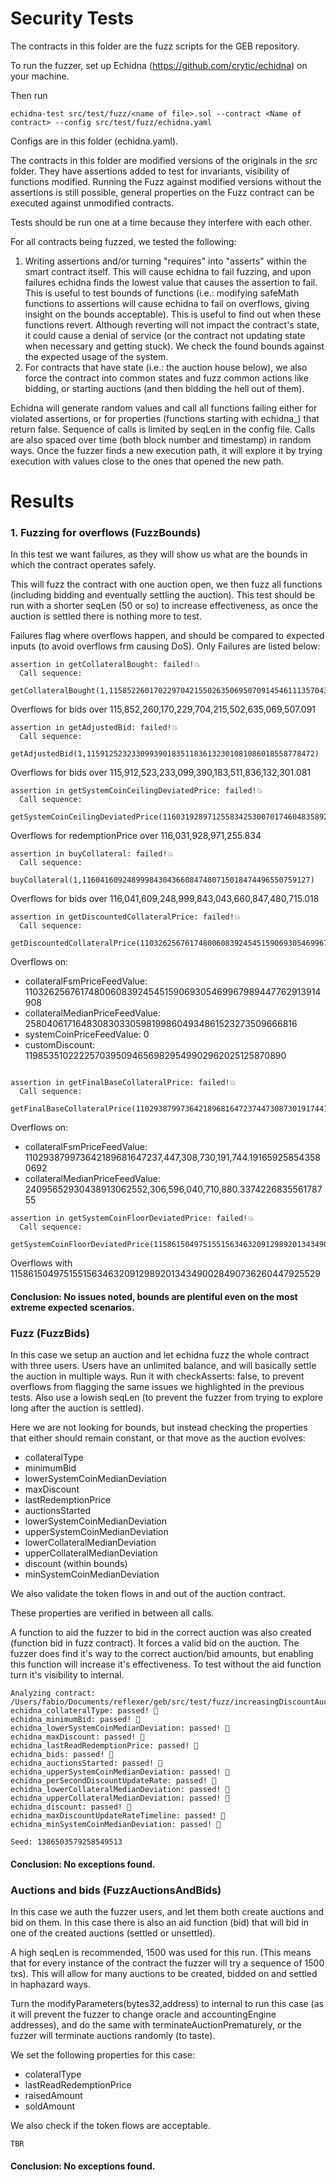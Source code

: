 # Security Tests

The contracts in this folder are the fuzz scripts for the GEB repository.

To run the fuzzer, set up Echidna (https://github.com/crytic/echidna) on your machine.

Then run
```
echidna-test src/test/fuzz/<name of file>.sol --contract <Name of contract> --config src/test/fuzz/echidna.yaml
```

Configs are in this folder (echidna.yaml). 

The contracts in this folder are modified versions of the originals in the _src_ folder. They have assertions added to test for invariants, visibility of functions modified. Running the Fuzz against modified versions without the assertions is still possible, general properties on the Fuzz contract can be executed against unmodified contracts.

Tests should be run one at a time because they interfere with each other.

For all contracts being fuzzed, we tested the following:

1. Writing assertions and/or turning "requires" into "asserts" within the smart contract itself. This will cause echidna to fail fuzzing, and upon failures echidna finds the lowest value that causes the assertion to fail. This is useful to test bounds of functions (i.e.: modifying safeMath functions to assertions will cause echidna to fail on overflows, giving insight on the bounds acceptable). This is useful to find out when these functions revert. Although reverting will not impact the contract's state, it could cause a denial of service (or the contract not updating state when necessary and getting stuck). We check the found bounds against the expected usage of the system.
2. For contracts that have state (i.e.: the auction house below), we also force the contract into common states and fuzz common actions like bidding, or starting auctions (and then bidding the hell out of them).

Echidna will generate random values and call all functions failing either for violated assertions, or for properties (functions starting with echidna_) that return false. Sequence of calls is limited by seqLen in the config file. Calls are also spaced over time (both block number and timestamp) in random ways. Once the fuzzer finds a new execution path, it will explore it by trying execution with values close to the ones that opened the new path.

# Results

### 1. Fuzzing for overflows (FuzzBounds)

In this test we want failures, as they will show us what are the bounds in which the contract operates safely.

This will fuzz the contract with one auction open, we then fuzz all functions (including bidding and eventually settling the auction). This test should be run with a shorter seqLen (50 or so) to increase effectiveness, as once the auction is settled there is nothing more to test.

Failures flag where overflows happen, and should be compared to expected inputs (to avoid overflows frm causing DoS). Only Failures are listed below:

```
assertion in getCollateralBought: failed!💥  
  Call sequence:
    getCollateralBought(1,115852260170229704215502635069507091454611135704393)
```
Overflows for bids over 115,852,260,170,229,704,215,502,635,069,507.091

```
assertion in getAdjustedBid: failed!💥  
  Call sequence:
    getAdjustedBid(1,115912523233099390183511836132301081086018558778472)
```
Overflows for bids over 115,912,523,233,099,390,183,511,836,132,301.081
```
assertion in getSystemCoinCeilingDeviatedPrice: failed!💥  
  Call sequence:
    getSystemCoinCeilingDeviatedPrice(116031928971255834253007017460483589268099940875272393200583)
```
Overflows for redemptionPrice over 116,031,928,971,255.834
```
assertion in buyCollateral: failed!💥  
  Call sequence:
    buyCollateral(1,116041609248999843043660847480715018474496550759127)
```
Overflows for bids over 116,041,609,248,999,843,043,660,847,480,715.018
```
assertion in getDiscountedCollateralPrice: failed!💥  
  Call sequence:
    getDiscountedCollateralPrice(110326256761748006083924545159069305469967989447762913914908,2580406171648308303305981998604934861523273509666816,0,11985351022225703950946569829549902962025125870890)

```
Overflows on:
- collateralFsmPriceFeedValue: 110326256761748006083924545159069305469967989447762913914908
- collateralMedianPriceFeedValue: 2580406171648308303305981998604934861523273509666816
- systemCoinPriceFeedValue: 0
- customDiscount: 11985351022225703950946569829549902962025125870890
```

assertion in getFinalBaseCollateralPrice: failed!💥  
  Call sequence:
    getFinalBaseCollateralPrice(110293879973642189681647237447308730191744191659258543580692,24095652930438913062552306596040710880337422683556178755)
```
Overflows on:
- collateralFsmPriceFeedValue: 110293879973642189681647237,447,308,730,191,744.191659258543580692
- collateralMedianPriceFeedValue: 24095652930438913062552,306,596,040,710,880.337422683556178755
```
assertion in getSystemCoinFloorDeviatedPrice: failed!💥  
  Call sequence:
    getSystemCoinFloorDeviatedPrice(115861504975155156346320912989201343490028490736260447925529)
```
Overflows with 115861504975155156346320912989201343490028490736260447925529

#### Conclusion: No issues noted, bounds are plentiful even on the most extreme expected scenarios.


### Fuzz (FuzzBids)

In this case we setup an auction and let echidna fuzz the whole contract with three users. Users have an unlimited balance, and will basically settle the auction in multiple ways. Run it with checkAsserts: false, to prevent overflows from flagging the same issues we highlighted in the previous tests. Also use a lowish seqLen (to prevent the fuzzer from trying to explore long after the auction is settled).

Here we are not looking for bounds, but instead checking the properties that either should remain constant, or that move as the auction evolves:

- collateralType
- minimumBid
- lowerSystemCoinMedianDeviation
- maxDiscount
- lastRedemptionPrice
- auctionsStarted
- lowerSystemCoinMedianDeviation
- upperSystemCoinMedianDeviation
- lowerCollateralMedianDeviation
- upperCollateralMedianDeviation
- discount (within bounds)
- minSystemCoinMedianDeviation

We also validate the token flows in and out of the auction contract.

These properties are verified in between all calls.

A function to aid the fuzzer to bid in the correct auction was also created (function bid in fuzz contract). It forces a valid bid on the auction. The fuzzer does find it's way to the correct auction/bid amounts, but enabling this function will increase it's effectiveness. To test without the aid function turn it's visibility to internal.

```
Analyzing contract: /Users/fabio/Documents/reflexer/geb/src/test/fuzz/increasingDiscountAuctionHouseFuzz.sol:FuzzBids
echidna_collateralType: passed! 🎉
echidna_minimumBid: passed! 🎉
echidna_lowerSystemCoinMedianDeviation: passed! 🎉
echidna_maxDiscount: passed! 🎉
echidna_lastReadRedemptionPrice: passed! 🎉
echidna_bids: passed! 🎉
echidna_auctionsStarted: passed! 🎉
echidna_upperSystemCoinMedianDeviation: passed! 🎉
echidna_perSecondDiscountUpdateRate: passed! 🎉
echidna_lowerCollateralMedianDeviation: passed! 🎉
echidna_upperCollateralMedianDeviation: passed! 🎉
echidna_discount: passed! 🎉
echidna_maxDiscountUpdateRateTimeline: passed! 🎉
echidna_minSystemCoinMedianDeviation: passed! 🎉

Seed: 1386503579258549513
```

#### Conclusion: No exceptions found.


### Auctions and bids (FuzzAuctionsAndBids)

In this case we auth the fuzzer users, and let them both create auctions and bid on them. In this case there is also an aid function (bid) that will bid in one of the created auctions (settled or unsettled).

A high seqLen is recommended, 1500 was used for this run. (This means that for every instance of the contract the fuzzer will try a sequence of 1500 txs). This will allow for many auctions to be created, bidded on and settled in haphazard ways.

Turn the modifyParameters(bytes32,address) to internal to run this case (as it will prevent the fuzzer to change oracle and accountingEngine addresses), and do the same with terminateAuctionPrematurely, or the fuzzer will terminate auctions randomly (to taste).

We set the following properties for this case:
- colateralType
- lastReadRedemptionPrice
- raisedAmount
- soldAmount

We also check if the token flows are acceptable.
```
TBR
```

#### Conclusion: No exceptions found.


